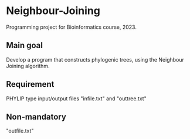 # Neighbour-Joining
Programming project for Bioinformatics course, 2023.

## Main goal
Develop a program that constructs phylogenic trees, using the Neighbour Joining algorithm.

## Requirement
PHYLIP type input/output files "infile.txt" and "outtree.txt"

## Non-mandatory
"outfile.txt"
